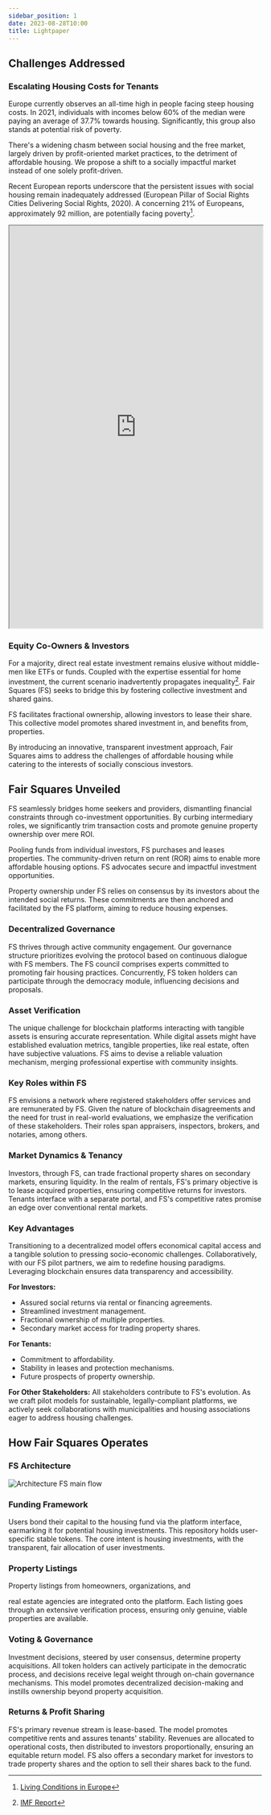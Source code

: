 ```yaml
---
sidebar_position: 1
date: 2023-08-28T10:00
title: Lightpaper
---
```


## Challenges Addressed

### Escalating Housing Costs for Tenants

Europe currently observes an all-time high in people facing steep housing costs. In 2021, individuals with incomes below 60% of the median were paying an average of 37.7% towards housing. Significantly, this group also stands at potential risk of poverty.

There's a widening chasm between social housing and the free market, largely driven by profit-oriented market practices, to the detriment of affordable housing. We propose a shift to a socially impactful market instead of one solely profit-driven.

Recent European reports underscore that the persistent issues with social housing remain inadequately addressed (European Pillar of Social Rights Cities Delivering Social Rights, 2020). A concerning 21% of Europeans, approximately 92 million, are potentially facing poverty[^1].

<iframe width="100%" height="800" src="https://ec.europa.eu/eurostat/cache/digpub/housing/vis/02_02_02/index.html?lang=en"></iframe>

[^1]: [Living Conditions in Europe](https://ec.europa.eu/eurostat/statistics-explained/index.php?title=Living_conditions_in_Europe_-_poverty_and_social_exclusion#Key_findings)

### Equity Co-Owners & Investors

For a majority, direct real estate investment remains elusive without middle-men like ETFs or funds. Coupled with the expertise essential for home investment, the current scenario inadvertently propagates inequality[^3]. Fair Squares (FS) seeks to bridge this by fostering collective investment and shared gains.

FS facilitates fractional ownership, allowing investors to lease their share. This collective model promotes shared investment in, and benefits from, properties.

By introducing an innovative, transparent investment approach, Fair Squares aims to address the challenges of affordable housing while catering to the interests of socially conscious investors.

[^3]: [IMF Report](https://www.imf.org/external/pubs/ft/sdn/2015/sdn1513.pdf)

## Fair Squares Unveiled

FS seamlessly bridges home seekers and providers, dismantling financial constraints through co-investment opportunities. By curbing intermediary roles, we significantly trim transaction costs and promote genuine property ownership over mere ROI.

Pooling funds from individual investors, FS purchases and leases properties. The community-driven return on rent (ROR) aims to enable more affordable housing options. FS advocates secure and impactful investment opportunities.

Property ownership under FS relies on consensus by its investors about the intended social returns. These commitments are then anchored and facilitated by the FS platform, aiming to reduce housing expenses.

### Decentralized Governance

FS thrives through active community engagement. Our governance structure prioritizes evolving the protocol based on continuous dialogue with FS members. The FS council comprises experts committed to promoting fair housing practices. Concurrently, FS token holders can participate through the democracy module, influencing decisions and proposals.

### Asset Verification

The unique challenge for blockchain platforms interacting with tangible assets is ensuring accurate representation. While digital assets might have established evaluation metrics, tangible properties, like real estate, often have subjective valuations. FS aims to devise a reliable valuation mechanism, merging professional expertise with community insights.

### Key Roles within FS

FS envisions a network where registered stakeholders offer services and are remunerated by FS. Given the nature of blockchain disagreements and the need for trust in real-world evaluations, we emphasize the verification of these stakeholders. Their roles span appraisers, inspectors, brokers, and notaries, among others.

### Market Dynamics & Tenancy

Investors, through FS, can trade fractional property shares on secondary markets, ensuring liquidity. In the realm of rentals, FS's primary objective is to lease acquired properties, ensuring competitive returns for investors. Tenants interface with a separate portal, and FS's competitive rates promise an edge over conventional rental markets.

### Key Advantages

Transitioning to a decentralized model offers economical capital access and a tangible solution to pressing socio-economic challenges. Collaboratively, with our FS pilot partners, we aim to redefine housing paradigms. Leveraging blockchain ensures data transparency and accessibility.

**For Investors:**
- Assured social returns via rental or financing agreements.
- Streamlined investment management.
- Fractional ownership of multiple properties.
- Secondary market access for trading property shares.

**For Tenants:**
- Commitment to affordability.
- Stability in leases and protection mechanisms.
- Future prospects of property ownership.

**For Other Stakeholders:**
All stakeholders contribute to FS's evolution. As we craft pilot models for sustainable, legally-compliant platforms, we actively seek collaborations with municipalities and housing associations eager to address housing challenges.

## How Fair Squares Operates

### FS Architecture
![Architecture FS main flow](/img/architecture-fs-process.png)

### Funding Framework

Users bond their capital to the housing fund via the platform interface, earmarking it for potential housing investments. This repository holds user-specific stable tokens. The core intent is housing investments, with the transparent, fair allocation of user investments.

### Property Listings

Property listings from homeowners, organizations, and

 real estate agencies are integrated onto the platform. Each listing goes through an extensive verification process, ensuring only genuine, viable properties are available.

### Voting & Governance

Investment decisions, steered by user consensus, determine property acquisitions. All token holders can actively participate in the democratic process, and decisions receive legal weight through on-chain governance mechanisms. This model promotes decentralized decision-making and instills ownership beyond property acquisition.

### Returns & Profit Sharing

FS's primary revenue stream is lease-based. The model promotes competitive rents and assures tenants' stability. Revenues are allocated to operational costs, then distributed to investors proportionally, ensuring an equitable return model. FS also offers a secondary market for investors to trade property shares and the option to sell their shares back to the fund.
